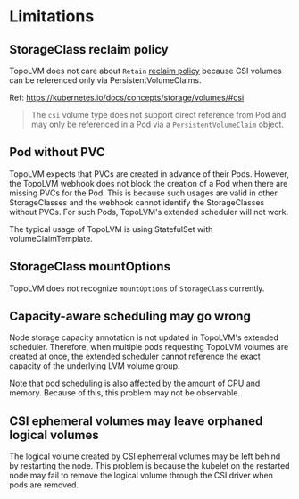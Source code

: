 Limitations
===========

StorageClass reclaim policy
---------------------------

TopoLVM does not care about `Retain` [reclaim policy](https://kubernetes.io/docs/concepts/storage/storage-classes/#reclaim-policy)
because CSI volumes can be referenced only via PersistentVolumeClaims.

Ref: https://kubernetes.io/docs/concepts/storage/volumes/#csi

> The `csi` volume type does not support direct reference from Pod and may
> only be referenced in a Pod via a `PersistentVolumeClaim` object. 

Pod without PVC
---------------

TopoLVM expects that PVCs are created in advance of their Pods.
However, the TopoLVM webhook does not block the creation of a Pod when there are missing PVCs for the Pod.
This is because such usages are valid in other StorageClasses and the webhook cannot identify the StorageClasses without PVCs.
For such Pods, TopoLVM's extended scheduler will not work.

The typical usage of TopoLVM is using StatefulSet with volumeClaimTemplate.

StorageClass mountOptions
-------------------------

TopoLVM does not recognize `mountOptions` of `StorageClass` currently.

Capacity-aware scheduling may go wrong
-------------------------

Node storage capacity annotation is not updated in TopoLVM's extended scheduler.
Therefore, when multiple pods requesting TopoLVM volumes are created at once, the extended scheduler cannot reference the exact capacity of the underlying LVM volume group.

Note that pod scheduling is also affected by the amount of CPU and memory.
Because of this, this problem may not be observable.

CSI ephemeral volumes may leave orphaned logical volumes
-------------------------

The logical volume created by CSI ephemeral volumes may be left behind by restarting the node.
This problem is because the kubelet on the restarted node may fail to remove the logical volume through the CSI driver when pods are removed.
